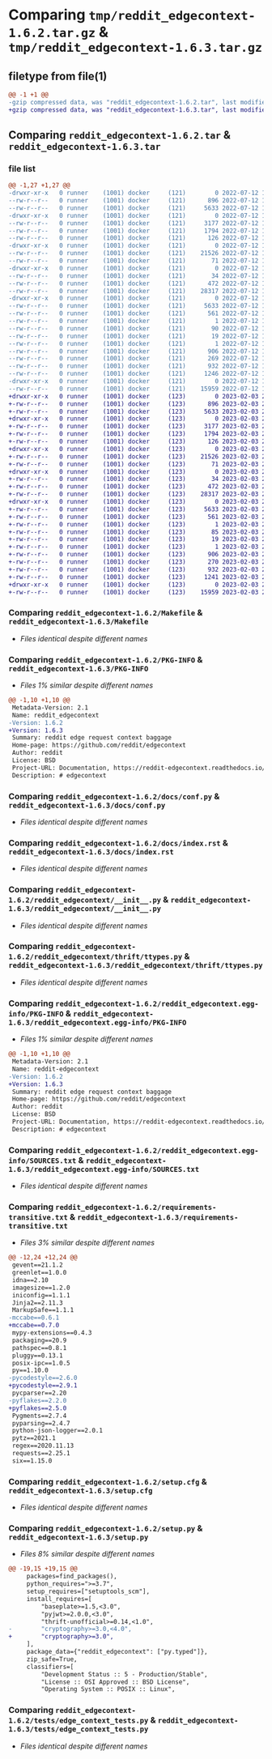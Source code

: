 # Comparing `tmp/reddit_edgecontext-1.6.2.tar.gz` & `tmp/reddit_edgecontext-1.6.3.tar.gz`

## filetype from file(1)

```diff
@@ -1 +1 @@
-gzip compressed data, was "reddit_edgecontext-1.6.2.tar", last modified: Tue Jul 12 15:42:23 2022, max compression
+gzip compressed data, was "reddit_edgecontext-1.6.3.tar", last modified: Fri Feb  3 23:32:27 2023, max compression
```

## Comparing `reddit_edgecontext-1.6.2.tar` & `reddit_edgecontext-1.6.3.tar`

### file list

```diff
@@ -1,27 +1,27 @@
-drwxr-xr-x   0 runner    (1001) docker     (121)        0 2022-07-12 15:42:23.560402 reddit_edgecontext-1.6.2/
--rw-r--r--   0 runner    (1001) docker     (121)      896 2022-07-12 15:42:11.000000 reddit_edgecontext-1.6.2/Makefile
--rw-r--r--   0 runner    (1001) docker     (121)     5633 2022-07-12 15:42:23.560402 reddit_edgecontext-1.6.2/PKG-INFO
-drwxr-xr-x   0 runner    (1001) docker     (121)        0 2022-07-12 15:42:23.556402 reddit_edgecontext-1.6.2/docs/
--rw-r--r--   0 runner    (1001) docker     (121)     3177 2022-07-12 15:42:11.000000 reddit_edgecontext-1.6.2/docs/conf.py
--rw-r--r--   0 runner    (1001) docker     (121)     1794 2022-07-12 15:42:11.000000 reddit_edgecontext-1.6.2/docs/index.rst
--rw-r--r--   0 runner    (1001) docker     (121)      126 2022-07-12 15:42:11.000000 reddit_edgecontext-1.6.2/pyproject.toml
-drwxr-xr-x   0 runner    (1001) docker     (121)        0 2022-07-12 15:42:23.556402 reddit_edgecontext-1.6.2/reddit_edgecontext/
--rw-r--r--   0 runner    (1001) docker     (121)    21526 2022-07-12 15:42:11.000000 reddit_edgecontext-1.6.2/reddit_edgecontext/__init__.py
--rw-r--r--   0 runner    (1001) docker     (121)       71 2022-07-12 15:42:11.000000 reddit_edgecontext-1.6.2/reddit_edgecontext/py.typed
-drwxr-xr-x   0 runner    (1001) docker     (121)        0 2022-07-12 15:42:23.560402 reddit_edgecontext-1.6.2/reddit_edgecontext/thrift/
--rw-r--r--   0 runner    (1001) docker     (121)       34 2022-07-12 15:42:11.000000 reddit_edgecontext-1.6.2/reddit_edgecontext/thrift/__init__.py
--rw-r--r--   0 runner    (1001) docker     (121)      472 2022-07-12 15:42:11.000000 reddit_edgecontext-1.6.2/reddit_edgecontext/thrift/constants.py
--rw-r--r--   0 runner    (1001) docker     (121)    28317 2022-07-12 15:42:11.000000 reddit_edgecontext-1.6.2/reddit_edgecontext/thrift/ttypes.py
-drwxr-xr-x   0 runner    (1001) docker     (121)        0 2022-07-12 15:42:23.560402 reddit_edgecontext-1.6.2/reddit_edgecontext.egg-info/
--rw-r--r--   0 runner    (1001) docker     (121)     5633 2022-07-12 15:42:23.000000 reddit_edgecontext-1.6.2/reddit_edgecontext.egg-info/PKG-INFO
--rw-r--r--   0 runner    (1001) docker     (121)      561 2022-07-12 15:42:23.000000 reddit_edgecontext-1.6.2/reddit_edgecontext.egg-info/SOURCES.txt
--rw-r--r--   0 runner    (1001) docker     (121)        1 2022-07-12 15:42:23.000000 reddit_edgecontext-1.6.2/reddit_edgecontext.egg-info/dependency_links.txt
--rw-r--r--   0 runner    (1001) docker     (121)       90 2022-07-12 15:42:23.000000 reddit_edgecontext-1.6.2/reddit_edgecontext.egg-info/requires.txt
--rw-r--r--   0 runner    (1001) docker     (121)       19 2022-07-12 15:42:23.000000 reddit_edgecontext-1.6.2/reddit_edgecontext.egg-info/top_level.txt
--rw-r--r--   0 runner    (1001) docker     (121)        1 2022-07-12 15:42:23.000000 reddit_edgecontext-1.6.2/reddit_edgecontext.egg-info/zip-safe
--rw-r--r--   0 runner    (1001) docker     (121)      906 2022-07-12 15:42:11.000000 reddit_edgecontext-1.6.2/requirements-transitive.txt
--rw-r--r--   0 runner    (1001) docker     (121)      269 2022-07-12 15:42:11.000000 reddit_edgecontext-1.6.2/requirements.txt
--rw-r--r--   0 runner    (1001) docker     (121)      932 2022-07-12 15:42:23.560402 reddit_edgecontext-1.6.2/setup.cfg
--rw-r--r--   0 runner    (1001) docker     (121)     1246 2022-07-12 15:42:11.000000 reddit_edgecontext-1.6.2/setup.py
-drwxr-xr-x   0 runner    (1001) docker     (121)        0 2022-07-12 15:42:23.560402 reddit_edgecontext-1.6.2/tests/
--rw-r--r--   0 runner    (1001) docker     (121)    15959 2022-07-12 15:42:11.000000 reddit_edgecontext-1.6.2/tests/edge_context_tests.py
+drwxr-xr-x   0 runner    (1001) docker     (123)        0 2023-02-03 23:32:27.791765 reddit_edgecontext-1.6.3/
+-rw-r--r--   0 runner    (1001) docker     (123)      896 2023-02-03 23:32:13.000000 reddit_edgecontext-1.6.3/Makefile
+-rw-r--r--   0 runner    (1001) docker     (123)     5633 2023-02-03 23:32:27.791765 reddit_edgecontext-1.6.3/PKG-INFO
+drwxr-xr-x   0 runner    (1001) docker     (123)        0 2023-02-03 23:32:27.791765 reddit_edgecontext-1.6.3/docs/
+-rw-r--r--   0 runner    (1001) docker     (123)     3177 2023-02-03 23:32:13.000000 reddit_edgecontext-1.6.3/docs/conf.py
+-rw-r--r--   0 runner    (1001) docker     (123)     1794 2023-02-03 23:32:13.000000 reddit_edgecontext-1.6.3/docs/index.rst
+-rw-r--r--   0 runner    (1001) docker     (123)      126 2023-02-03 23:32:13.000000 reddit_edgecontext-1.6.3/pyproject.toml
+drwxr-xr-x   0 runner    (1001) docker     (123)        0 2023-02-03 23:32:27.791765 reddit_edgecontext-1.6.3/reddit_edgecontext/
+-rw-r--r--   0 runner    (1001) docker     (123)    21526 2023-02-03 23:32:13.000000 reddit_edgecontext-1.6.3/reddit_edgecontext/__init__.py
+-rw-r--r--   0 runner    (1001) docker     (123)       71 2023-02-03 23:32:13.000000 reddit_edgecontext-1.6.3/reddit_edgecontext/py.typed
+drwxr-xr-x   0 runner    (1001) docker     (123)        0 2023-02-03 23:32:27.791765 reddit_edgecontext-1.6.3/reddit_edgecontext/thrift/
+-rw-r--r--   0 runner    (1001) docker     (123)       34 2023-02-03 23:32:13.000000 reddit_edgecontext-1.6.3/reddit_edgecontext/thrift/__init__.py
+-rw-r--r--   0 runner    (1001) docker     (123)      472 2023-02-03 23:32:13.000000 reddit_edgecontext-1.6.3/reddit_edgecontext/thrift/constants.py
+-rw-r--r--   0 runner    (1001) docker     (123)    28317 2023-02-03 23:32:13.000000 reddit_edgecontext-1.6.3/reddit_edgecontext/thrift/ttypes.py
+drwxr-xr-x   0 runner    (1001) docker     (123)        0 2023-02-03 23:32:27.791765 reddit_edgecontext-1.6.3/reddit_edgecontext.egg-info/
+-rw-r--r--   0 runner    (1001) docker     (123)     5633 2023-02-03 23:32:27.000000 reddit_edgecontext-1.6.3/reddit_edgecontext.egg-info/PKG-INFO
+-rw-r--r--   0 runner    (1001) docker     (123)      561 2023-02-03 23:32:27.000000 reddit_edgecontext-1.6.3/reddit_edgecontext.egg-info/SOURCES.txt
+-rw-r--r--   0 runner    (1001) docker     (123)        1 2023-02-03 23:32:27.000000 reddit_edgecontext-1.6.3/reddit_edgecontext.egg-info/dependency_links.txt
+-rw-r--r--   0 runner    (1001) docker     (123)       85 2023-02-03 23:32:27.000000 reddit_edgecontext-1.6.3/reddit_edgecontext.egg-info/requires.txt
+-rw-r--r--   0 runner    (1001) docker     (123)       19 2023-02-03 23:32:27.000000 reddit_edgecontext-1.6.3/reddit_edgecontext.egg-info/top_level.txt
+-rw-r--r--   0 runner    (1001) docker     (123)        1 2023-02-03 23:32:27.000000 reddit_edgecontext-1.6.3/reddit_edgecontext.egg-info/zip-safe
+-rw-r--r--   0 runner    (1001) docker     (123)      906 2023-02-03 23:32:13.000000 reddit_edgecontext-1.6.3/requirements-transitive.txt
+-rw-r--r--   0 runner    (1001) docker     (123)      270 2023-02-03 23:32:13.000000 reddit_edgecontext-1.6.3/requirements.txt
+-rw-r--r--   0 runner    (1001) docker     (123)      932 2023-02-03 23:32:27.795765 reddit_edgecontext-1.6.3/setup.cfg
+-rw-r--r--   0 runner    (1001) docker     (123)     1241 2023-02-03 23:32:13.000000 reddit_edgecontext-1.6.3/setup.py
+drwxr-xr-x   0 runner    (1001) docker     (123)        0 2023-02-03 23:32:27.791765 reddit_edgecontext-1.6.3/tests/
+-rw-r--r--   0 runner    (1001) docker     (123)    15959 2023-02-03 23:32:13.000000 reddit_edgecontext-1.6.3/tests/edge_context_tests.py
```

### Comparing `reddit_edgecontext-1.6.2/Makefile` & `reddit_edgecontext-1.6.3/Makefile`

 * *Files identical despite different names*

### Comparing `reddit_edgecontext-1.6.2/PKG-INFO` & `reddit_edgecontext-1.6.3/PKG-INFO`

 * *Files 1% similar despite different names*

```diff
@@ -1,10 +1,10 @@
 Metadata-Version: 2.1
 Name: reddit_edgecontext
-Version: 1.6.2
+Version: 1.6.3
 Summary: reddit edge request context baggage
 Home-page: https://github.com/reddit/edgecontext
 Author: reddit
 License: BSD
 Project-URL: Documentation, https://reddit-edgecontext.readthedocs.io/
 Description: # edgecontext
```

### Comparing `reddit_edgecontext-1.6.2/docs/conf.py` & `reddit_edgecontext-1.6.3/docs/conf.py`

 * *Files identical despite different names*

### Comparing `reddit_edgecontext-1.6.2/docs/index.rst` & `reddit_edgecontext-1.6.3/docs/index.rst`

 * *Files identical despite different names*

### Comparing `reddit_edgecontext-1.6.2/reddit_edgecontext/__init__.py` & `reddit_edgecontext-1.6.3/reddit_edgecontext/__init__.py`

 * *Files identical despite different names*

### Comparing `reddit_edgecontext-1.6.2/reddit_edgecontext/thrift/ttypes.py` & `reddit_edgecontext-1.6.3/reddit_edgecontext/thrift/ttypes.py`

 * *Files identical despite different names*

### Comparing `reddit_edgecontext-1.6.2/reddit_edgecontext.egg-info/PKG-INFO` & `reddit_edgecontext-1.6.3/reddit_edgecontext.egg-info/PKG-INFO`

 * *Files 1% similar despite different names*

```diff
@@ -1,10 +1,10 @@
 Metadata-Version: 2.1
 Name: reddit-edgecontext
-Version: 1.6.2
+Version: 1.6.3
 Summary: reddit edge request context baggage
 Home-page: https://github.com/reddit/edgecontext
 Author: reddit
 License: BSD
 Project-URL: Documentation, https://reddit-edgecontext.readthedocs.io/
 Description: # edgecontext
```

### Comparing `reddit_edgecontext-1.6.2/reddit_edgecontext.egg-info/SOURCES.txt` & `reddit_edgecontext-1.6.3/reddit_edgecontext.egg-info/SOURCES.txt`

 * *Files identical despite different names*

### Comparing `reddit_edgecontext-1.6.2/requirements-transitive.txt` & `reddit_edgecontext-1.6.3/requirements-transitive.txt`

 * *Files 3% similar despite different names*

```diff
@@ -12,24 +12,24 @@
 gevent==21.1.2
 greenlet==1.0.0
 idna==2.10
 imagesize==1.2.0
 iniconfig==1.1.1
 Jinja2==2.11.3
 MarkupSafe==1.1.1
-mccabe==0.6.1
+mccabe==0.7.0
 mypy-extensions==0.4.3
 packaging==20.9
 pathspec==0.8.1
 pluggy==0.13.1
 posix-ipc==1.0.5
 py==1.10.0
-pycodestyle==2.6.0
+pycodestyle==2.9.1
 pycparser==2.20
-pyflakes==2.2.0
+pyflakes==2.5.0
 Pygments==2.7.4
 pyparsing==2.4.7
 python-json-logger==2.0.1
 pytz==2021.1
 regex==2020.11.13
 requests==2.25.1
 six==1.15.0
```

### Comparing `reddit_edgecontext-1.6.2/setup.cfg` & `reddit_edgecontext-1.6.3/setup.cfg`

 * *Files identical despite different names*

### Comparing `reddit_edgecontext-1.6.2/setup.py` & `reddit_edgecontext-1.6.3/setup.py`

 * *Files 8% similar despite different names*

```diff
@@ -19,15 +19,15 @@
     packages=find_packages(),
     python_requires=">=3.7",
     setup_requires=["setuptools_scm"],
     install_requires=[
         "baseplate>=1.5,<3.0",
         "pyjwt>=2.0.0,<3.0",
         "thrift-unofficial>=0.14,<1.0",
-        "cryptography>=3.0,<4.0",
+        "cryptography>=3.0",
     ],
     package_data={"reddit_edgecontext": ["py.typed"]},
     zip_safe=True,
     classifiers=[
         "Development Status :: 5 - Production/Stable",
         "License :: OSI Approved :: BSD License",
         "Operating System :: POSIX :: Linux",
```

### Comparing `reddit_edgecontext-1.6.2/tests/edge_context_tests.py` & `reddit_edgecontext-1.6.3/tests/edge_context_tests.py`

 * *Files identical despite different names*

